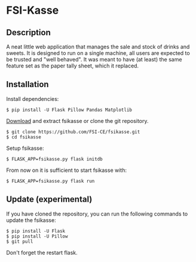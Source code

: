 # FSI-Kasse

## Description

A neat little web application that manages the sale and stock of drinks and sweets. It is designed to run on a single machine, all users are expected to be trusted and "well behaved". It was meant to have (at least) the same feature set as the paper tally sheet, which it replaced.

## Installation

Install dependencies:

    $ pip install -U Flask Pillow Pandas Matplotlib

[Download](https://github.com/FSI-CE/fsikasse/archive/master.zip) and extract fsikasse or clone the git repository.

    $ git clone https://github.com/FSI-CE/fsikasse.git
    $ cd fsikasse

Setup fsikasse:

    $ FLASK_APP=fsikasse.py flask initdb

From now on it is sufficient to start fsikasse with:

    $ FLASK_APP=fsikasse.py flask run

## Update (experimental)

If you have cloned the repository, you can run the following commands to update the fsikasse:

    $ pip install -U Flask
    $ pip install -U Pillow
    $ git pull

Don't forget the restart flask.
